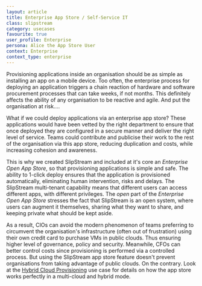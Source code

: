 ```yaml
---
layout: article
title: Enterprise App Store / Self-Service IT
class: slipstream
category: usecases
favourite: true
user_profile: Enterprise
persona: Alice the App Store User
context: Enterprise
context_type: enterprise
---
```


Provisioning applications inside an organisation should be as simple as installing an app on a mobile device. Too often, the enterprise process for deploying an application triggers a chain reaction of hardware and software procurement processes that can take weeks, if not months. This definitely affects the ability of any organisation to be reactive and agile. And put the organisation at risk....

What if we could deploy applications via an enterprise app store? These applications would have been vetted by the right department to ensure that once deployed they are configured in a secure manner and deliver the right level of service. Teams could contribute and publicise their work to the rest of the organisation via this app store, reducing duplication and costs, while increasing cohesion and awareness.   

This is why we created SlipStream and included at it's core an *Enterprise Open App Store*, so that provisioning applications is simple and safe. The ability to 1-click deploy ensures that the application is provisioned automatically, eliminating human intervention, risks and delays. The SlipStream multi-tenant capability means that different users can access different apps, with different privileges. The *open* part of the *Enterprise Open App Store* stresses the fact that SlipStream is an open system, where users can augment it themselves, sharing what they want to share, and keeping private what should be kept aside.

As a result, CIOs can avoid the modern phenomenon of teams preferring to circumvent the organisation's infrastructure (often out of frustration) using their own credit card to purchase VMs in public clouds. Thus ensuring higher level of governance, policy and security. Meanwhile, CFOs can better control costs since provisioning is performed via a controlled process. But using the SlipStream app store feature doesn't prevent organisations from taking advantage of public clouds. On the contrary. Look at the [Hybrid Cloud Provisioning](/products/slipstream-usecases.html#Hybrid-Cloud-Provisioning) use case for details on how the app store works perfectly in a multi-cloud and hybrid mode.
